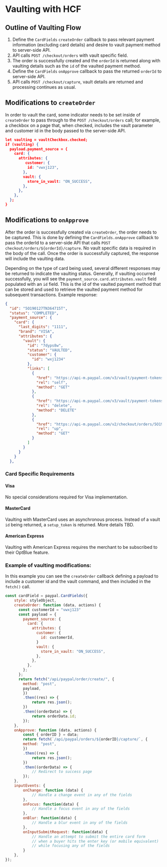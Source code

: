# Vaulting with HCF

## Outline of Vaulting Flow
1. Define the `CardFields` `createOrder` callback to pass relevant payment information (excluding card details) and desire to vault payment method to server-side API.
2. API calls `POST /checkout/orders` with vault specific field.
3. The order is successfully created and the `orderId` is returned along with vaulting details such as the `id` of the vaulted payment method.
4. Define the `CardFields` `onApprove` callback to pass the returned `orderId` to server-side API.
5. API calls `POST /checkout/capture`, vault details are returned and processing continues as usual.

## Modifications to `createOrder`
In order to vault the card, some indicator needs to be set inside of `createOrder` to pass through to the `POST /checkout/orders` call; for example, a checkbox on a page that, when checked, includes the vault parameter and customer id in the body passed to the server-side API.
```json
let vaulting = vaultCheckbox.checked;
if (vaulting) {
  payload.payment_source = {
    card: {
      attributes: {
         customer: {
          id: "vwxj123",
        },
        vault: {
          store_in_vault: "ON_SUCCESS",
        },
      },
    },
  };
}
```

## Modifications to `onApprove`
After the order is successfully created via `createOrder`, the order needs to be captured. This is done by defining the `CardFields.onApprove` callback to pass the orderId to a server-side API that calls `POST checkout/orders/${orderId}/capture`. No vault specific data is required in the body of the call. Once the order is successfully captured, the response will include the vaulting data.

Depending on the type of card being used, several different responses may be returned to indicate the vaulting status. Generally, if vaulting occurred successfully, you will see the `payment_source.card.attributes.vault` field populated with an `id` field. This is the id of the vaulted payment method that can be stored and used to retrieve the vaulted payment method for subsequent transactions. Example response:
```json
{
  "id": "5O190127TN364715T",
  "status": "COMPLETED",
  "payment_source": {
    "card": {
      "last_digits": "1111",
      "brand": "VISA",
      "attributes": {
        "vault": {
          "id": "7dyps8w",
          "status": "VAULTED",
          "customer": {
            "id": "wxj1234"
          },
          "links": [
            {
              "href": "https://api-m.paypal.com/v3/vault/payment-tokens/7dyps8w",
              "rel": "self",
              "method": "GET"
            },
            {
              "href": "https://api-m.paypal.com/v3/vault/payment-tokens/7dyps8w",
              "rel": "delete",
              "method": "DELETE"
            },
            {
              "href": "https://api-m.paypal.com/v2/checkout/orders/5O190127TN364715T",
              "rel": "up",
              "method": "GET"
            }
          ]
        }
      }
    }
  },
```

### Card Specific Requirements

#### Visa
No special considerations required for Visa implementation.

#### MasterCard
Vaulting with MasterCard uses an asynchronous process. Instead of a vault `id` being returned, a `setup_token` is returned. More details TBD.

#### American Express
Vaulting with American Express requires the merchant to be subscribed to their OptBlue feature.

### Example of vaulting modifications:
In this example you can see the `createOrder` callback defining a payload to include a customer id and the vault command, and then included in the `fetch()` call.
```js
const cardField = paypal.CardFields({
    style: styleObject,
    createOrder: function (data, actions) {
      const customerId = "vwxj123"
      const payload = {
        payment_source: {
          card: {
            attributes: {
              customer: {
                id: customerId,
              }
              vault: {
                store_in_vault: "ON_SUCCESS",
              },
            },
          },
        };
      };
      return fetch("/api/paypal/order/create/", {
        method: "post",
        payload,
        })
        .then((res) => {
            return res.json();
        })
        .then((orderData) => {
            return orderData.id;
        });
    },
    onApprove: function (data, actions) {
        const { orderID } = data;
        return fetch(`/api/paypal/orders/${orderID}/capture/`, {
        method: "post",
        })
        .then((res) => {
            return res.json();
        })
        .then((orderData) => {
            // Redirect to success page
        });
    },
    inputEvents: {
        onChange: function (data) {
            // Handle a change event in any of the fields
        },
        onFocus: function(data) {
            // Handle a focus event in any of the fields
        },
        onBlur: function(data) {
            // Handle a blur event in any of the fields
        },
        onInputSubmitRequest: function(data) {
            // Handle an attempt to submit the entire card form
            // when a buyer hits the enter key (or mobile equivalent)
            // while focusing any of the fields
        }
    },
});
```